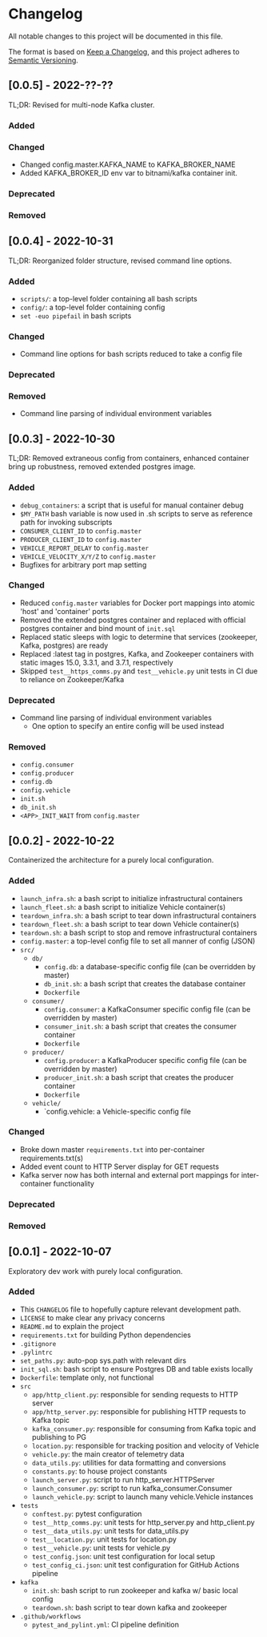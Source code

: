 # Changelog

All notable changes to this project will be documented in this file.

The format is based on [Keep a Changelog](https://keepachangelog.com/en/1.0.0/),
and this project adheres to [Semantic Versioning](https://semver.org/spec/v2.0.0.html).

## [0.0.5] - 2022-??-??

TL;DR: Revised for multi-node Kafka cluster.

### Added


### Changed

- Changed config.master.KAFKA_NAME to KAFKA_BROKER_NAME
- Added KAFKA_BROKER_ID env var to bitnami/kafka container init.

### Deprecated


### Removed



## [0.0.4] - 2022-10-31

TL;DR: Reorganized folder structure, revised command line options.

### Added

- `scripts/`: a top-level folder containing all bash scripts
- `config/`: a top-level folder containing config
- `set -euo pipefail` in bash scripts

### Changed

- Command line options for bash scripts reduced to take a config file

### Deprecated


### Removed

- Command line parsing of individual environment variables

## [0.0.3] - 2022-10-30

TL;DR: Removed extraneous config from containers, enhanced container bring up robustness, removed extended postgres image.

### Added

- `debug_containers`: a script that is useful for manual container debug
- `$MY_PATH` bash variable is now used in .sh scripts to serve as reference path for invoking subscripts
- `CONSUMER_CLIENT_ID` to `config.master`
- `PRODUCER_CLIENT_ID` to `config.master`
- `VEHICLE_REPORT_DELAY` to `config.master`
- `VEHICLE_VELOCITY_X/Y/Z` to `config.master`
- Bugfixes for arbitrary port map setting

### Changed

- Reduced `config.master` variables for Docker port mappings into atomic 'host' and 'container' ports
- Removed the extended postgres container and replaced with official postgres container and bind mount of `init.sql`
- Replaced static sleeps with logic to determine that services (zookeeper, Kafka, postgres) are ready
- Replaced :latest tag in postgres, Kafka, and Zookeeper containers with static images 15.0, 3.3.1, and 3.7.1, respectively
- Skipped `test__https_comms.py` and `test__vehicle.py` unit tests in CI due to reliance on Zookeeper/Kafka

### Deprecated

- Command line parsing of individual environment variables
    - One option to specify an entire config will be used instead

### Removed

- `config.consumer`
- `config.producer`
- `config.db`
- `config.vehicle`
- `init.sh`
- `db_init.sh`
- `<APP>_INIT_WAIT` from `config.master`

## [0.0.2] - 2022-10-22

Containerized the architecture for a purely local configuration.

### Added

- `launch_infra.sh`: a bash script to initialize infrastructural containers
- `launch_fleet.sh`: a bash script to initialize Vehicle container(s)
- `teardown_infra.sh`: a bash script to tear down infrastructural containers
- `teardown_fleet.sh`: a bash script to tear down Vehicle container(s)
- `teardown.sh`: a bash script to stop and remove infrastructural containers
- `config.master`: a top-level config file to set all manner of config (JSON)
- `src/`
    - `db/`
        - `config.db`: a database-specific config file (can be overridden by master)
        - `db_init.sh`: a bash script that creates the database container
        - `Dockerfile`
    - `consumer/`
        - `config.consumer`: a KafkaConsumer specific config file (can be overridden by master)
        - `consumer_init.sh`: a bash script that creates the consumer container
        - `Dockerfile`
    - `producer/`
        - `config.producer`: a KafkaProducer specific config file (can be overridden by master)
        - `producer_init.sh`: a bash script that creates the producer container
        - `Dockerfile`
    - `vehicle/`
        - `config.vehicle: a Vehicle-specific config file

### Changed

- Broke down master `requirements.txt` into per-container requirements.txt(s)
- Added event count to HTTP Server display for GET requests
- Kafka server now has both internal and external port mappings for inter-container functionality

### Deprecated

### Removed

## [0.0.1] - 2022-10-07

Exploratory dev work with purely local configuration.

### Added
- This `CHANGELOG` file to hopefully capture relevant development path.
- `LICENSE` to make clear any privacy concerns
- `README.md` to explain the project
- `requirements.txt` for building Python dependencies
- `.gitignore`
- `.pylintrc`
- `set_paths.py`: auto-pop sys.path with relevant dirs
- `init_sql.sh`: bash script to ensure Postgres DB and table exists locally
- `Dockerfile`: template only, not functional
- `src`
    - `app/http_client.py`: responsible for sending requests to HTTP server
    - `app/http_server.py`: responsible for publishing HTTP requests to Kafka topic
    - `kafka_consumer.py`: responsible for consuming from Kafka topic and publishing to PG
    - `location.py`: responsible for tracking position and velocity of Vehicle
    - `vehicle.py`: the main creator of telemetry data
    - `data_utils.py`: utilities for data formatting and conversions
    - `constants.py`: to house project constants
    - `launch_server.py`: script to run http_server.HTTPServer
    - `launch_consumer.py`: script to run kafka_consumer.Consumer
    - `launch_vehicle.py`: script to launch many vehicle.Vehicle instances
- `tests`
    - `conftest.py`: pytest configuration
    - `test__http_comms.py`: unit tests for http_server.py and http_client.py
    - `test__data_utils.py`: unit tests for data_utils.py
    - `test__location.py`: unit tests for location.py
    - `test__vehicle.py`: unit tests for vehicle.py
    - `test_config.json`: unit test configuration for local setup
    - `test_config_ci.json`: unit test configuration for GitHub Actions pipeline
- `kafka`
    - `init.sh`: bash script to run zookeeper and kafka w/ basic local config
    - `teardown.sh`: bash script to tear down kafka and zookeeper
- `.github/workflows`
    - `pytest_and_pylint.yml`: CI pipeline definition
